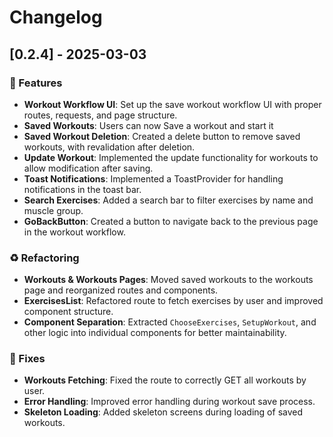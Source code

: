 # Changelog

## [0.2.4] - 2025-03-03  

### 🚀 Features

- **Workout Workflow UI**: Set up the save workout workflow UI with proper routes, requests, and page structure.  
- **Saved Workouts**: Users can now Save a workout and start it  
- **Saved Workout Deletion**: Created a delete button to remove saved workouts, with revalidation after deletion.  
- **Update Workout**: Implemented the update functionality for workouts to allow modification after saving.
- **Toast Notifications**: Implemented a ToastProvider for handling notifications in the toast bar.  
- **Search Exercises**: Added a search bar to filter exercises by name and muscle group.  
- **GoBackButton**: Created a button to navigate back to the previous page in the workout workflow.  

### ♻️ Refactoring

- **Workouts & Workouts Pages**: Moved saved workouts to the workouts page and reorganized routes and components.   
- **ExercisesList**: Refactored route to fetch exercises by user and improved component structure.  
- **Component Separation**: Extracted `ChooseExercises`, `SetupWorkout`, and other logic into individual components for better maintainability.

### 🐛 Fixes

- **Workouts Fetching**: Fixed the route to correctly GET all workouts by user.  
- **Error Handling**: Improved error handling during workout save process.
- **Skeleton Loading**: Added skeleton screens during loading of saved workouts.
